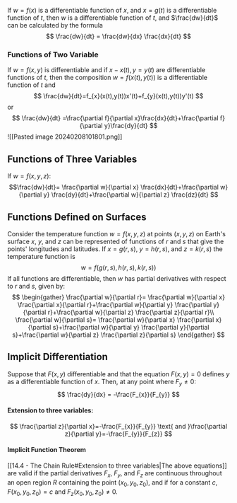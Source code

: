 If $w = f(x)$ is a differentiable function of $x$, and $x = g(t)$ is a differentiable function of $t$, then $w$ is a differentiable function of $t$, and $\frac{dw}{dt}$ can be calculated by the formula
$$
\frac{dw}{dt} = \frac{dw}{dx} \frac{dx}{dt}
$$
### Functions of Two Variable
If $w = f(x,y)$ is differentiable and if $x - x(t), y = y(t)$ are differentiable functions of $t,$ then the composition $w = f(x(t),y(t))$ is a differentiable function of $t$ and
$$
\frac{dw}{dt}=f_{x}(x(t),y(t))x'(t)+f_{y}(x(t),y(t))y'(t)
$$
or
$$
\frac{dw}{dt} =\frac{\partial f}{\partial x}\frac{dx}{dt}+\frac{\partial f}{\partial y}\frac{dy}{dt}
$$ ![[Pasted image 20240208101801.png]]

## Functions of Three Variables

If $w =f(x,y,z)$:
$$\frac{dw}{dt}= \frac{\partial w}{\partial x} \frac{dx}{dt}+\frac{\partial w}{\partial y} \frac{dy}{dt}+\frac{\partial w}{\partial z} \frac{dz}{dt}
$$
## Functions Defined on Surfaces
Consider the temperature function $w=f(x,y,z)$ at points $(x,y,z)$ on Earth's surface
$x$, $y$, and $z$ can be represented of functions of $r$ and $s$ that give the points' longitudes and latitudes.
If $x=g(r,s)$, $y=h(r,s)$, and $z=k(r,s)$ the temperature function is
$$
w = f(g(r,s),h(r,s),k(r,s))
$$
If all functions are differentiable, then $w$ has partial derivatives with respect to $r$ and $s$, given by:
$$
\begin{gather}
\frac{\partial w}{\partial r}= \frac{\partial w}{\partial x} \frac{\partial x}{\partial r}+\frac{\partial w}{\partial y} \frac{\partial y}{\partial r}+\frac{\partial w}{\partial z} \frac{\partial z}{\partial r}\\
\frac{\partial w}{\partial s}= \frac{\partial w}{\partial x} \frac{\partial x}{\partial s}+\frac{\partial w}{\partial y} \frac{\partial y}{\partial s}+\frac{\partial w}{\partial z} \frac{\partial z}{\partial s}
\end{gather}
$$
## Implicit Differentiation
Suppose that $F(x,y)$ differentiable and that the equation $F(x,y) = 0$ defines $y$ as a differentiable function of $x$. Then, at any point where $F_{y} \neq 0$:
$$
\frac{dy}{dx} = -\frac{F_{x}}{F_{y}}
$$
#### Extension to three variables:
$$
\frac{\partial z}{\partial x}=-\frac{F_{x}}{F_{y}} \text{ and }\frac{\partial z}{\partial y}=-\frac{F_{y}}{F_{z}}
$$
#### Implicit Function Theorem
[[14.4 - The Chain Rule#Extension to three variables|The above equations]] are valid if the partial derivatives $F_{x}$, $F_y$, and $F_{z}$ are continuous throughout an open region $R$ containing the point $(x_{0},y_{0},z_{0})$, and if for a constant $c$, $F(x_{0},y_{0},z_{0}) = c$ and $F_{z}(x_{0},y_{0},z_{0}) \neq 0$.
